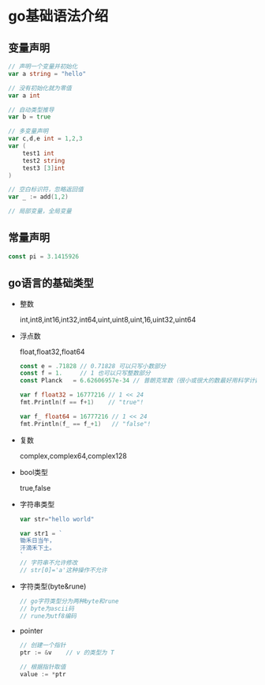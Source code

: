 # go基础语法介绍

## 变量声明

```go
// 声明一个变量并初始化
var a string = "hello"

// 没有初始化就为零值
var a int

// 自动类型推导
var b = true

// 多变量声明
var c,d,e int = 1,2,3
var (
    test1 int
    test2 string
    test3 [3]int
)

// 空白标识符，忽略返回值
var _ := add(1,2)

// 局部变量，全局变量
```

## 常量声明

```go
const pi = 3.1415926
```

## go语言的基础类型

- 整数

  int,int8,int16,int32,int64,uint,uint8,uint,16,uint32,uint64

- 浮点数

  float,float32,float64

  ```go
  const e = .71828 // 0.71828 可以只写小数部分
  const f = 1.     // 1 也可以只写整数部分
  const Planck   = 6.62606957e-34 // 普朗克常数（很小或很大的数最好用科学计数法书写，通过 e 或 E 来指定指数部分）
  
  var f float32 = 16777216 // 1 << 24
  fmt.Println(f == f+1)    // "true"!
  
  var f_ float64 = 16777216 // 1 << 24
  fmt.Println(f_ == f_+1)   // "false"!
  ```

- 复数

  complex,complex64,complex128

- bool类型

  true,false

- 字符串类型

  ```go
  var str="hello world"
  
  var str1 = `
  锄禾日当午，
  汗滴禾下土。
  `
  // 字符串不允许修改
  // str[0]='a'这种操作不允许
  ```

- 字符类型(byte&rune)

  ```go
  // go字符类型分为两种byte和rune
  // byte为ascii码
  // rune为utf8编码
  ```

- pointer

  ```go
  // 创建一个指针
  ptr := &v    // v 的类型为 T
  
  // 根据指针取值
  value := *ptr
  ```

## 
